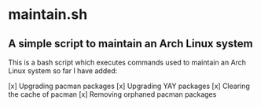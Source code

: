 # maintain.sh
## A simple script to maintain an Arch Linux system

This is a bash script which executes commands used to maintain an Arch Linux system so far I have added:

[x] Upgrading pacman packages
[x] Upgrading YAY packages
[x] Clearing the cache of pacman
[x] Removing orphaned pacman packages